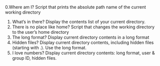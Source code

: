 0.Where am I? Script that prints the absolute path name of the current working directory
1. What’s in there? Display the contents list of your current directory.
2. There is no place like home? Script that changes the working directory to the user’s home directory
3. The long format? Display current directory contents in a long format
4. Hidden files? Display current directory contents, including hidden files (starting with .). Use the long format.
5. I love numbers? Display current directory contents: long format, user & group ID, hidden files.

